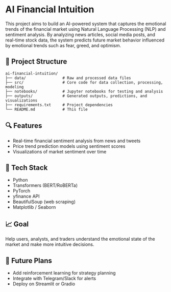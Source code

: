 # AI Financial Intuition

This project aims to build an AI-powered system that captures the emotional trends of the financial market using Natural Language Processing (NLP) and sentiment analysis. By analyzing news articles, social media posts, and real-time stock data, the system predicts future market behavior influenced by emotional trends such as fear, greed, and optimism.

## 📂 Project Structure

```
ai-financial-intuition/
├── data/                # Raw and processed data files
├── src/                 # Core code for data collection, processing, modeling
├── notebooks/           # Jupyter notebooks for testing and analysis
├── outputs/             # Generated outputs, predictions, and visualizations
├── requirements.txt     # Project dependencies
└── README.md            # This file
```

## 🔍 Features

- Real-time financial sentiment analysis from news and tweets
- Price trend prediction models using sentiment scores
- Visualizations of market sentiment over time

## 🚀 Tech Stack

- Python
- Transformers (BERT/RoBERTa)
- PyTorch
- yfinance API
- BeautifulSoup (web scraping)
- Matplotlib / Seaborn

## 📈 Goal

Help users, analysts, and traders understand the emotional state of the market and make more intuitive decisions.

## 🧠 Future Plans

- Add reinforcement learning for strategy planning
- Integrate with Telegram/Slack for alerts
- Deploy on Streamlit or Gradio